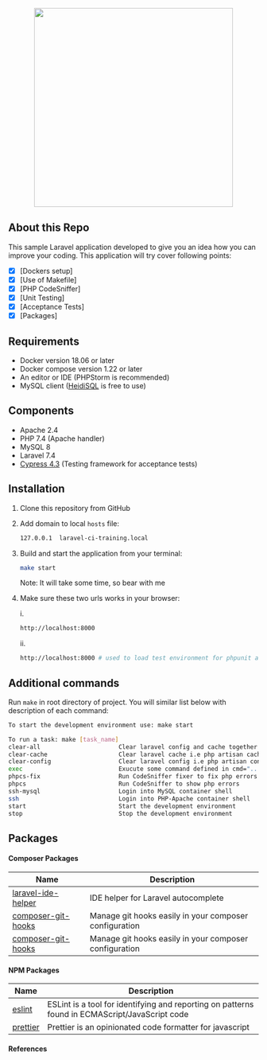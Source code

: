<p align="center"><img src="https://res.cloudinary.com/dtfbvvkyp/image/upload/v1566331377/laravel-logolockup-cmyk-red.svg" width="400"></p>


## About this Repo

This sample Laravel application developed to give you an idea how you can improve your coding. This application will try cover following points:

 - [x] [Dockers setup]
 - [x] [Use of Makefile]
 - [x] [PHP CodeSniffer]
 - [x] [Unit Testing]
 - [x] [Acceptance Tests]
 - [x] [Packages]

## Requirements
 - Docker version 18.06 or later
 - Docker compose version 1.22 or later
 - An editor or IDE (PHPStorm is recommended)
 - MySQL client ([HeidiSQL](https://www.heidisql.com/) is free to use)
 
## Components
 - Apache 2.4
 - PHP 7.4 (Apache handler)
 - MySQL 8
 - Laravel 7.4
 - [Cypress 4.3](https://www.cypress.io/) (Testing framework for acceptance tests)
 
## Installation
 1. Clone this repository from GitHub
 2. Add domain to local `hosts` file:

    ```bash
    127.0.0.1  laravel-ci-training.local
    ```
 3. Build and start the application from your terminal:
    ```bash
    make start
    ```
    
    Note: It will take some time, so bear with me 
 4. Make sure these two urls works in your browser:
    
    i. 
    ```bash
    http://localhost:8000
    ```
    ii. 
    ```bash
    http://localhost:8000 # used to load test environment for phpunit and cypress
    ```

## Additional commands
Run `make` in root directory of project. You will similar list below with description of each command:

```bash
To start the development environment use: make start

To run a task: make [task_name]
clear-all                      Clear laravel config and cache together
clear-cache                    Clear laravel cache i.e php artisan cache:clear
clear-config                   Clear laravel config i.e php artisan config:clear
exec                           Exucute some command defined in cmd="..." variable inside PHP-Apache container shell
phpcs-fix                      Run CodeSniffer fixer to fix php errors
phpcs                          Run CodeSniffer to show php errors
ssh-mysql                      Login into MySQL container shell
ssh                            Login into PHP-Apache container shell
start                          Start the development environment
stop                           Stop the development environment
```

## Packages
#### Composer Packages
| Name | Description |
| ----------- | ----------- |
| [laravel-ide-helper](https://github.com/barryvdh/laravel-ide-helper) | IDE helper for Laravel autocomplete |
| [composer-git-hooks](https://github.com/BrainMaestro/composer-git-hooks) | Manage git hooks easily in your composer configuration |
| [composer-git-hooks](https://github.com/BrainMaestro/composer-git-hooks) | Manage git hooks easily in your composer configuration |

#### NPM Packages
| Name | Description |
| ----------- | ----------- |
| [eslint](https://github.com/eslint/eslint) | ESLint is a tool for identifying and reporting on patterns found in ECMAScript/JavaScript code |
| [prettier](https://github.com/prettier/prettier) | Prettier is an opinionated code formatter for javascript |

#### References
